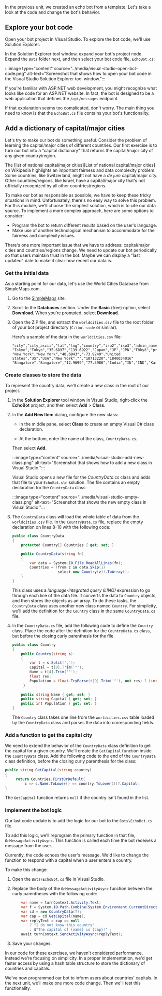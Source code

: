 In the previous unit, we created an echo bot from a template. Let's take a look at the code and change the bot's behavior.

## Explore your bot code

Open your bot project in Visual Studio. To explore the bot code, we'll use Solution Explorer.

In the Solution Explorer tool window, expand your bot's project node. Expand the `Bots` folder next, and then select your bot code file, `EchoBot.cs`:

:::image type="content" source="../media/visual-studio-open-bot-code.png" alt-text="Screenshot that shows how to open your bot code in the Visual Studio Solution Explorer tool window.":::

If you're familiar with ASP.NET web development, you might recognize what looks like code for an ASP.NET website. In fact, the bot is designed to be a web application that defines the `/api/messages` endpoint.

If that explanation seems too complicated, don't worry. The main thing you need to know is that the `EchoBot.cs` file contains your bot's functionality.

## Add a dictionary of capital/major cities

Let's try to make our bot do something useful. Consider the problem of learning the capital/major cities of different countries. Our first exercise is to turn our bot into a "capital dictionary" that returns the capital/major city of any given country/region.

The [list of national capital/major cities][List of national capital/major cities] on Wikipedia highlights an important fairness and data complexity problem. Some countries, like Switzerland, might not have a *de jure* capital/major city. Other countries/regions, like Israel, have a capital/major city that's not officially recognized by all other countries/regions.

To make our bot as responsible as possible, we have to keep these tricky situations in mind. Unfortunately, there's no easy way to solve this problem.  For this module, we'll choose the simplest solution, which is to cite our data source. To implement a more complex approach, here are some options to consider:

- Program the bot to return different results based on the user's language.
- Make use of another technological mechanism to accommodate for the fairness and complexity issues.

There's one more important issue that we have to address: capital/major cities and countries/regions change. We need to update our bot periodically so that users maintain trust in the bot. Maybe we can display a "last updated" date to make it clear how recent our data is.

### Get the initial data

As a starting point for our data, let's use the World Cities Database from SimpleMaps.com.

1. Go to the [SimpleMaps][SimpleMaps] site.

1. Scroll to the **Databases** section. Under the **Basic** (free) option, select **Download**. When you're prompted, select **Download**.

1. Open the ZIP file, and extract the `worldcities.csv` file to the root folder of your bot project directory (`C:\bot-code` or similar).

   Here's a sample of the data in the `worldcities.csv` file:

   ```csv
   "city","city_ascii","lat","lng","country","iso2","iso3","admin_name","capital","population","id"
   "Tokyo","Tokyo","35.6897","139.6922","Japan","JP","JPN","Tōkyō","primary","37977000","1392685764"
   "New York","New York","40.6943","-73.9249","United States","US","USA","New York","","18713220","1840034016"
   "Bangalore","Bangalore","12.9699","77.5980","India","IN","IND","Karnātaka","admin","13707000","1356410365"
   ```

### Create classes to store the data

To represent the country data, we'll create a new class in the root of our project.

1. In the **Solution Explorer** tool window in Visual Studio, right-click the **EchoBot** project, and then select **Add** > **Class**.

1. In the **Add New Item** dialog, configure the new class:

   - In the middle pane, select **Class** to create an empty Visual C# class declaration.

   - At the bottom, enter the name of the class, `CountryData.cs`.

   Then select **Add**.

   :::image type="content" source="../media/visual-studio-add-new-class.png" alt-text="Screenshot that shows how to add a new class in Visual Studio.":::

   Visual Studio opens a new file for the *CountryData.cs* class and adds that file to your `EchoBot.sln` solution. The file contains an empty declaration for the `CountryData` class:

   :::image type="content" source="../media/visual-studio-empty-class.png" alt-text="Screenshot that shows the new empty class in Visual Studio.":::

1. The `CountryData` class will load the whole table of data from the `worldcities.csv` file. In the `CountryData.cs` file, replace the empty declaration on lines 8–10 with the following code:

   ```csharp
   public class CountryData
   {
       protected Country[] Countries { get; set; }
   
       public CountryData(string fn)
       {
           var data = System.IO.File.ReadAllLines(fn);
           Countries = (from z in data.Skip(1)
                        select new Country(z)).ToArray();
       }
   }
   ```

   This class uses a *language-integrated query (LINQ)* expression to go through each line of the data file. It converts the data to `Country` objects, and then stores the objects as an array. To do these tasks, the `CountryData` class uses another new class named `Country`. For simplicity, we'll add the definition for the `Country` class in the same `CountryData.cs` file.

1. In the `CountryData.cs` file, add the following code to define the `Country` class. Place the code after the definition for the `CountryData.cs` class, but before the closing curly parenthesis for the file.

   ```csharp
   public class Country
   {
       public Country(string s)
       {
           var t = s.Split(',');
           Capital = t[0].Trim('"');
           Name = t[4].Trim('"');
           float res;
           Population = float.TryParse(t[9].Trim('"'), out res) ? (int)res : 0;
        }
    
       public string Name { get; set; }
       public string Capital { get; set; }
       public int Population { get; set; }
   }
   ```

   The `Country` class takes one line from the `worldcities.csv` table loaded by the `CountryData` class and parses the data into corresponding fields.

### Add a function to get the capital city

We need to extend the behavior of the `CountryData` class definition to get the capital for a given country. We'll create the `GetCapital` function inside the `CountryData` class. Add the following code to the end of the `CountryData` class definition, before the closing curly parenthesis for the class:

```csharp
public string GetCapital(string country)
{
     return Countries.FirstOrDefault(
         c => c.Name.ToLower() == country.ToLower())?.Capital;
}
```

The `GetCapital` function returns `null` if the country isn't found in the list.

### Implement the bot logic

Our last code update is to add the logic for our bot to the `Bots\EchoBot.cs` file.

To add this logic, we'll reprogram the primary function in that file, `OnMessageActivityAsync`. This function is called each time the bot receives a message from the user.

Currently, the code echoes the user's message. We'd like to change the function to respond with a capital when a user enters a country.

To make this change:

1. Open the `Bots\EchoBot.cs` file in Visual Studio.

1. Replace the body of the `OnMessageActivityAsync` function between the curly parentheses with the following code:

   ```csharp
       var name = turnContext.Activity.Text;
       var f = System.IO.Path.Combine(System.Environment.CurrentDirectory, @"worldcities.csv");
       var cd = new CountryData(f);
       var cap = cd.GetCapital(name);
       var replyText = cap == null
           ? "I do not know this country"
           : $"The capital of {name} is {cap}!" ;
       await turnContext.SendActivityAsync(replyText);
   ```

1. Save your changes.

In our code for these exercises, we haven't considered performance. Instead we're focusing on simplicity. In a proper implementation, we'd get faster access by using a hash table structure to store the dictionary of countries and capitals.

We've now programmed our bot to inform users about countries' capitals. In the next unit, we'll make one more code change. Then we'll test this functionality.

<!-- Links -->

[List of national capitals]: https://en.wikipedia.org/wiki/List_of_national_capitals
[SimpleMaps]: https://simplemaps.com/data/world-cities?azure-portal=true
